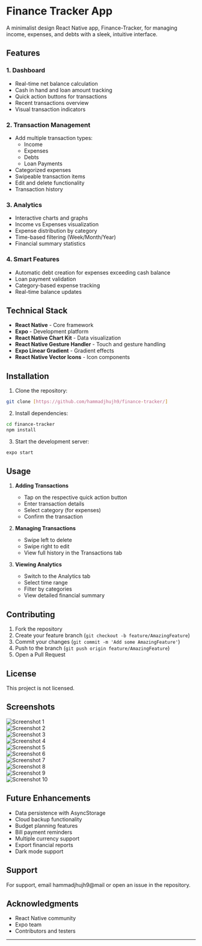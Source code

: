 # Finance Tracker App

A minimalist design React Native app, Finance-Tracker, for managing income, expenses, and debts with a sleek, intuitive interface.

## Features

### 1. Dashboard
- Real-time net balance calculation
- Cash in hand and loan amount tracking
- Quick action buttons for transactions
- Recent transactions overview
- Visual transaction indicators

### 2. Transaction Management
- Add multiple transaction types:
  - Income
  - Expenses
  - Debts
  - Loan Payments
- Categorized expenses
- Swipeable transaction items
- Edit and delete functionality
- Transaction history

### 3. Analytics
- Interactive charts and graphs
- Income vs Expenses visualization
- Expense distribution by category
- Time-based filtering (Week/Month/Year)
- Financial summary statistics

### 4. Smart Features
- Automatic debt creation for expenses exceeding cash balance
- Loan payment validation
- Category-based expense tracking
- Real-time balance updates

## Technical Stack

- **React Native** - Core framework
- **Expo** - Development platform
- **React Native Chart Kit** - Data visualization
- **React Native Gesture Handler** - Touch and gesture handling
- **Expo Linear Gradient** - Gradient effects
- **React Native Vector Icons** - Icon components

## Installation

1. Clone the repository:
```bash
git clone [https://github.com/hammadjhujh9/finance-tracker/]
```

2. Install dependencies:
```bash
cd finance-tracker
npm install
```

3. Start the development server:
```bash
expo start
```

## Usage

1. **Adding Transactions**
   - Tap on the respective quick action button
   - Enter transaction details
   - Select category (for expenses)
   - Confirm the transaction

2. **Managing Transactions**
   - Swipe left to delete
   - Swipe right to edit
   - View full history in the Transactions tab

3. **Viewing Analytics**
   - Switch to the Analytics tab
   - Select time range
   - Filter by categories
   - View detailed financial summary

## Contributing

1. Fork the repository
2. Create your feature branch (`git checkout -b feature/AmazingFeature`)
3. Commit your changes (`git commit -m 'Add some AmazingFeature'`)
4. Push to the branch (`git push origin feature/AmazingFeature`)
5. Open a Pull Request

## License

This project is not licensed.

## Screenshots

![Screenshot 1](WhatsApp%20Image%202025-02-27%20at%2002.48.22.jpeg)  
![Screenshot 2](WhatsApp%20Image%202025-02-27%20at%2002.48.23.jpeg)  
![Screenshot 3](WhatsApp%20Image%202025-02-27%20at%2002.48.23%20(1).jpeg)  
![Screenshot 4](WhatsApp%20Image%202025-02-27%20at%2002.48.24.jpeg)  
![Screenshot 5](WhatsApp%20Image%202025-02-27%20at%2002.48.24%20(1).jpeg)  
![Screenshot 6](WhatsApp%20Image%202025-02-27%20at%2002.48.24%20(2).jpeg)  
![Screenshot 7](WhatsApp%20Image%202025-02-27%20at%2002.48.25.jpeg)  
![Screenshot 8](WhatsApp%20Image%202025-02-27%20at%2002.48.25%20(1).jpeg)  
![Screenshot 9](WhatsApp%20Image%202025-02-27%20at%2002.48.25%20(2).jpeg)  
![Screenshot 10](WhatsApp%20Image%202025-02-27%20at%2002.48.26.jpeg)  

## Future Enhancements

- Data persistence with AsyncStorage
- Cloud backup functionality
- Budget planning features
- Bill payment reminders
- Multiple currency support
- Export financial reports
- Dark mode support

## Support

For support, email hammadjhujh9@mail or open an issue in the repository.

## Acknowledgments

- React Native community
- Expo team
- Contributors and testers

---
